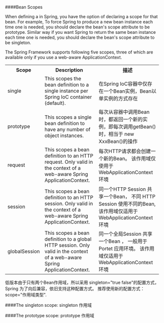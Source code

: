 ####Bean Scopes

When defining a <bean> in Spring, you have the option of declaring a scope for that bean. For example, To force Spring to produce a new bean instance each time one is needed, you should declare the bean's scope attribute to be prototype. Similar way if you want Spring to return the same bean instance each time one is needed, you should declare the bean's scope attribute to be singleton.

The Spring Framework supports following five scopes, three of which are available only if you use a web-aware ApplicationContext.

<table>
<tr>
<th>Scope</th>
<th>Description</th>
<th>描述</th>
</tr>
<tr>
<td>single</td>
<td>This scopes the bean definition to a single instance per Spring IoC container (default).</td>
<td>在Spring IoC容器中仅存在一个Bean实例，Bean以单实例的方式存在</td>
</tr>
<tr>
<td>prototype</td>
<td>This scopes a single bean definition to have any number of object instances.</td>
<td>每次从容器中调用Bean时，都返回一个新的实例，即每次调用getBean()时，相当于 new XxxBean()的操作</td>
</tr>
<tr>
    <td>request</td>
    <td>This scopes a bean definition to an HTTP request. Only valid in the context of a web-aware Spring ApplicationContext.</td>
    <td>每次HTTP请求都会创建一个新的Bean。 该作用域仅使用于WebApplicationContext环境</td>
</tr>
<tr>
    <td>session</td>
    <td>This scopes a bean definition to an HTTP session. Only valid in the context of a web-aware Spring ApplicationContext.</td>
    <td>同一个HTTP Session 共享一个Bean， 不同 HTTP Session 使用不同的Bean,该作用域仅适用于WebApplicationContext环境</td>
</tr>
<tr>
    <td>globalSession</td>
    <td>This scopes a bean definition to a global HTTP session. Only valid in the context of a web-aware Spring ApplicationContext.</td>
    <td>同一个全局Session 共享一个Bean ， 一般用于 Portet 应用环境。 该作用域仅适用于 WebApplicationContext环境</td>
</tr>
</table>

低版本由于只有两个Bean作用域，所以采用 singleton="true false"的配置方式，Spring 为了向后兼容，依旧支持这种配置方式。 推荐使用新的配置方式： scope="作用域类型".

####The singleton scope: singleton 作用域

<!-- A bean definition with singleton scope -->
<bean id="..." class="..." scope="singleton">
    <!-- collaborators and configuration for this bean go here -->
</bean>



####The prototype scope: prototype 作用域

<!-- A bean definition with prototype scope -->
<bean id="..." class="..." scope="prototype">
    <!-- collaborators and configuration for this bean go here -->
</bean>
